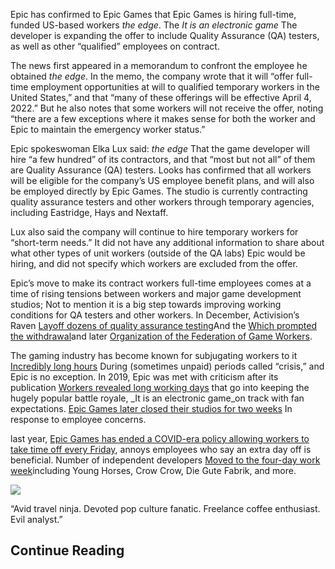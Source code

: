 Epic has confirmed to Epic Games that Epic Games is hiring full-time, funded US-based workers _the edge_. The _It is an electronic game_ The developer is expanding the offer to include Quality Assurance (QA) testers, as well as other “qualified” employees on contract.

The news first appeared in a memorandum to confront the employee he obtained _the edge_. In the memo, the company wrote that it will “offer full-time employment opportunities at will to qualified temporary workers in the United States,” and that “many of these offerings will be effective April 4, 2022.” But he also notes that some workers will not receive the offer, noting “there are a few exceptions where it makes sense for both the worker and Epic to maintain the emergency worker status.”

Epic spokeswoman Elka Lux said: _the edge_ That the game developer will hire “a few hundred” of its contractors, and that “most but not all” of them are Quality Assurance (QA) testers. Looks has confirmed that all workers will be eligible for the company’s US employee benefit plans, and will also be employed directly by Epic Games. The studio is currently contracting quality assurance testers and other workers through temporary agencies, including Eastridge, Hays and Nextaff.

Lux also said the company will continue to hire temporary workers for “short-term needs.” It did not have any additional information to share about what other types of unit workers (outside of the QA labs) Epic would be hiring, and did not specify which workers are excluded from the offer.

Epic’s move to make its contract workers full-time employees comes at a time of rising tensions between workers and major game development studios; Not to mention it is a big step towards improving working conditions for QA testers and other workers. In December, Activision’s Raven [Layoff dozens of quality assurance testing](https://www.theverge.com/2021/12/3/22816827/raven-software-qa-contractor-layoff-activision-blizzard-call-of-duty)And the [Which prompted the withdrawal](https://www.theverge.com/2021/12/6/22820549/activision-blizzard-raven-software-layoffs-walkout-call-of-duty)and later [Organization of the Federation of Game Workers](https://www.theverge.com/2022/1/21/22894964/activision-blizzard-raven-software-employees-create-game-workers-alliance-union).

The gaming industry has become known for subjugating workers to it [Incredibly long hours](https://www.theverge.com/2018/10/15/17979606/rockstar-red-dead-redemption-2-crunch-100-hour-work-week) During (sometimes unpaid) periods called “crisis,” and Epic is no exception. In 2019, Epic was met with criticism after its publication [Workers revealed long working days](https://www.polygon.com/2019/4/23/18507750/fortnite-work-crunch-epic-games) that go into keeping the hugely popular battle royale, _It is an electronic game_on track with fan expectations. [Epic Games later closed their studios for two weeks](https://www.polygon.com/2019/6/21/18693475/fortnite-two-week-break-content-update-studio-close-epic-games-crunch) In response to employee concerns.

last year, [Epic Games has ended a COVID-era policy allowing workers to take time off every Friday](https://www.bloomberg.com/news/articles/2021-10-22/epic-games-ends-alternate-friday-vacation-policy-angering-staff), annoys employees who say an extra day off is beneficial. Number of independent developers [Moved to the four-day work week](https://www.theverge.com/2022/1/14/22882669/video-game-studios-four-day-workweek)including Young Horses, Crow Crow, Die Gute Fabrik, and more.

![](https://osoyoostoday.ca/wp-content/uploads/2021/08/download-32.jpg)

“Avid travel ninja. Devoted pop culture fanatic. Freelance coffee enthusiast. Evil analyst.”

## Continue Reading